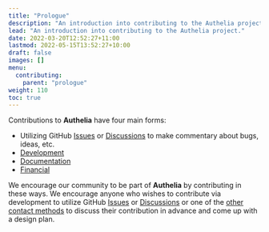 ```yaml
---
title: "Prologue"
description: "An introduction into contributing to the Authelia project."
lead: "An introduction into contributing to the Authelia project."
date: 2022-03-20T12:52:27+11:00
lastmod: 2022-05-15T13:52:27+10:00
draft: false
images: []
menu:
  contributing:
    parent: "prologue"
weight: 110
toc: true
---
```


Contributions to **Authelia** have four main forms:

- Utilizing GitHub [Issues] or [Discussions] to make commentary about bugs, ideas, etc.
- [Development](../development/introduction.md)
- [Documentation](../documentation/introduction.md)
- [Financial](financial.md)

We encourage our community to be part of **Authelia** by contributing in these ways. We encourage anyone who wishes to
contribute via development to utilize GitHub [Issues] or [Discussions] or one of the
[other contact methods](../../information/contact.md) to discuss their contribution in advance and come up with a design
plan.

[Issues]: https://github.com/authelia/authelia/issues
[Discussions]: https://github.com/authelia/authelia/discussions
